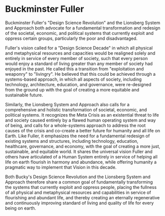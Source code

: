 # Buckminster Fuller

Buckminster Fuller's "Design Science Revolution" and the Lionsberg System and Approach both advocate for a fundamental transformation and redesign of the societal, economic, and political systems that currently exploit and oppress certain groups, particularly the poor and disadvantaged.

Fuller's vision called for a "Design Science Decade" in which all physical and metaphysical resources and capacities would be realigned solely and entirely in service of every member of society, such that every person would enjoy a standard of living greater than any member of society had enjoyed in the past. He called this a transition from "exploitation and weaponry" to "livingry". He believed that this could be achieved through a systems-based approach, in which all aspects of society, including technology, architecture, education, and governance, were re-designed from the ground up with the goal of creating a more equitable and sustainable future.

Similarly, the Lionsberg System and Approach also calls for a comprehensive and holistic transformation of societal, economic, and political systems. It recognizes the Meta Crisis as an existential threat to life and society caused entirely by a flawed human operating system and way of being, and calls for a whole-systems approach to address the root causes of the crisis and co-create a better future for humanity and all life on Earth. Like Fuller, it emphasizes the need for a fundamental redesign of existing systems and structures, including technology, education, healthcare, governance, and economy, with the goal of creating a more just, sustainable, and equitable world. It shares the universal vision Fuller and others have articulated of a Human System entirely in service of helping all life on earth flourish in harmony and abundance, while offering humanity a pragmatic way to implement that Vision in this decade. 

Both Bucky's Design Science Revolution and the Lionsberg System and Approach therefore share a common goal of fundamentally transforming the systems that currently exploit and oppress people, placing the fullness of all physical and metaphysical resources and capabilities in service of flourishing and abundant life, and thereby creating an eternally regenerative and continuously improving standard of living and quality of life for every being on earth. 